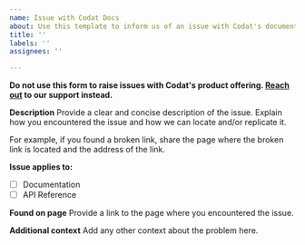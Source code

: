 ```yaml
---
name: Issue with Codat Docs
about: Use this template to inform us of an issue with Codat's documentation and OAS.
title: ''
labels: ''
assignees: ''

---
```


**Do not use this form to raise issues with Codat's product offering. [Reach out](https://docs.codat.io/support/get-help) to our support instead.**

**Description**
Provide a clear and concise description of the issue. Explain how you encountered the issue and how we can locate and/or replicate it.

For example, if you found a broken link, share the page where the broken link is located and the address of the link. 

**Issue applies to:** 
- [ ] Documentation
- [ ] API Reference

**Found on page**
Provide a link to the page where you encountered the issue.

**Additional context**
Add any other context about the problem here.
